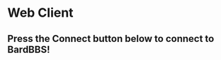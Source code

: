 # Web Client

## Press the Connect button below to connect to BardBBS!

<div id="fTelnetContainer_bardbbs_belthesar_com_25080" class="fTelnetContainer"></div>
<script>document.write('<script src="//embed-v2.ftelnet.ca/js/ftelnet-loader.norip.noxfer.js?v=' + (new Date()).getTime() + '"><\/script>');</script>
<script>
    var Options_bardbbs_belthesar_com_25080 = new fTelnetOptions();
    Options_bardbbs_belthesar_com_25080.BareLFtoCRLF = false;
    Options_bardbbs_belthesar_com_25080.BitsPerSecond = 57600;
    Options_bardbbs_belthesar_com_25080.ConnectionType = 'telnet';
    Options_bardbbs_belthesar_com_25080.Emulation = 'ansi-bbs';
    Options_bardbbs_belthesar_com_25080.Enter = '\r';
    Options_bardbbs_belthesar_com_25080.Font = 'CP437';
    Options_bardbbs_belthesar_com_25080.ForceWss = false;
    Options_bardbbs_belthesar_com_25080.Hostname = 'bardbbs.belthesar.com';
    Options_bardbbs_belthesar_com_25080.LocalEcho = false;
    Options_bardbbs_belthesar_com_25080.NegotiateLocalEcho = true;
    Options_bardbbs_belthesar_com_25080.Port = 25080;
    Options_bardbbs_belthesar_com_25080.ScreenColumns = 80;
    Options_bardbbs_belthesar_com_25080.ScreenRows = 25;
    Options_bardbbs_belthesar_com_25080.SendLocation = true;
    var fTelnet_bardbbs_belthesar_com_25080 = new fTelnetClient('fTelnetContainer_bardbbs_belthesar_com_25080', Options_bardbbs_belthesar_com_25080);
</script>
